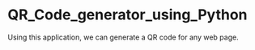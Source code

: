 # QR_Code_generator_using_Python
Using this application, we can generate a QR code for any web page.
